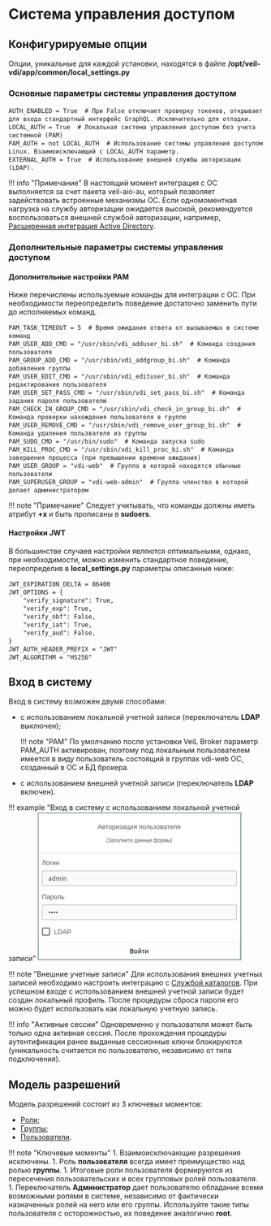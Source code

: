 # Система управления доступом

## Конфигурируемые опции
Опции, уникальные для каждой установки, находятся в файле **/opt/veil-vdi/app/common/local_settings.py**

### Основные параметры системы управления доступом
```
AUTH_ENABLED = True  # При False отключает проверку токенов, открывает для входа стандартный интерфейс GraphQL. Исключительно для отладки.
LOCAL_AUTH = True  # Локальная система управления доступом без учета системной (PAM)
PAM_AUTH = not LOCAL_AUTH  # Использование системы управления доступом Linux. Взаимоисключающий с LOCAL_AUTH параметр.
EXTERNAL_AUTH = True  # Использование внешней службы авторизации (LDAP).
```

!!! info "Примечание"
    В настоящий момент интеграция с ОС выполняется за счет пакета veil-aio-au, который позволяет задействовать 
    встроенные механизмы ОС. Если одномоментная нагрузка на службу авторизации ожидается высокой, рекомендуется 
    воспользоваться внешней службой авторизации, например, 
    [Расширенная интеграция Active Directory](../active_directory/info.md).

### Дополнительные параметры системы управления доступом

#### Дополнительные настройки PAM
Ниже перечислены используемые команды для интеграции с ОС. 
При необходимости переопределить поведение достаточно заменить пути до исполняемых команд.
```
PAM_TASK_TIMEOUT = 5  # Время ожидания ответа от вызываемых в системе команд
PAM_USER_ADD_CMD = "/usr/sbin/vdi_adduser_bi.sh"  # Команда создания пользователя
PAM_GROUP_ADD_CMD = "/usr/sbin/vdi_addgroup_bi.sh"  # Команда добавления группы
PAM_USER_EDIT_CMD = "/usr/sbin/vdi_edituser_bi.sh"  # Команда редактирования пользователя
PAM_USER_SET_PASS_CMD = "/usr/sbin/vdi_set_pass_bi.sh"  # Команда задания пароля пользователю
PAM_CHECK_IN_GROUP_CMD = "/usr/sbin/vdi_check_in_group_bi.sh"  # Команда проверки нахождения пользователя в группе
PAM_USER_REMOVE_CMD = "/usr/sbin/vdi_remove_user_group_bi.sh"  # Команда удаления пользвателя из группы
PAM_SUDO_CMD = "/usr/bin/sudo"  # Команда запуска sudo
PAM_KILL_PROC_CMD = "/usr/sbin/vdi_kill_proc_bi.sh"  # Команда завершения процесса (при превышении времени ожидания)
PAM_USER_GROUP = "vdi-web"  # Группа в которой находятся обычные пользователи
PAM_SUPERUSER_GROUP = "vdi-web-admin"  # Группа членство в которой делает администратором
```

!!! note "Примечание"
    Следует учитывать, что команды должны иметь атрибут **+x** и быть прописаны в **sudoers**.

#### Настройки JWT
В большинстве случаев настройки являются оптимальными, однако, при необходимости, можно изменить стандартное поведение,
переопределив в **local_settings.py** параметры описанные ниже:
```
JWT_EXPIRATION_DELTA = 86400
JWT_OPTIONS = {
    "verify_signature": True,
    "verify_exp": True,
    "verify_nbf": False,
    "verify_iat": True,
    "verify_aud": False,
}
JWT_AUTH_HEADER_PREFIX = "JWT"
JWT_ALGORITHM = "HS256"
```

## Вход в систему

Вход в систему возможен двумя способами:

-  с использованием локальной учетной записи (переключатель **LDAP** выключен);
   
     !!! note "PAM"
         По умолчанию после установки VeiL Broker параметр PAM_AUTH активирован, поэтому под локальным пользователем имеется
         в виду пользователь состоящий в группах vdi-web ОС, созданный в ОС и БД брокера.
   
- с использованием внешней учетной записи (переключатель **LDAP** включен).

!!! example "Вход в систему с использованием локальной учетной записи"
    ![image](../../_assets/vdi/auth/login_page.png)    

!!! note "Внешние учетные записи"
    Для использования внешних учетных записей необходимо настроить интеграцию с 
    [Службой каталогов](../active_directory/info.md).
    При успешном входе с использованием внешней учетной записи будет создан локальный профиль.
    После процедуры сброса пароля его можно будет использовать как локальную учетную запись. 

!!! info "Активные сессии"
    Одновременно у пользователя может быть только одна активная сессия. После прохождения процедуры аутентификации ранее
    выданные сессионные ключи блокируются (уникальность считается по пользователю, независимо от
    типа подключения).


## Модель разрешений

Модель разрешений состоит из 3 ключевых моментов:

   - [Роли](./roles.md);
   - [Группы](./groups.md);
   - [Пользователи](./users.md).

!!! note "Ключевые моменты"
    1. Взаимоисключающие разрешения исключены. 
    1. Роль **пользователя** всегда имеет преимущество над ролью **группы**.
    1. Итоговые роли пользователя формируются из пересечения пользовательских и всех групповых ролей пользователя.
    1. Переключатель **Администратор** дает пользователю обладание всеми возможными ролями в системе, 
       независимо от фактически назначенных ролей на него или его группы. Используйте такие типы пользователя с 
       осторожностью, их поведение аналогично **root**.
